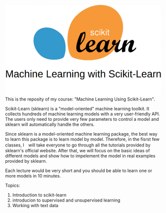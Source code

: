 ![SKL logo](https://github.com/pipidog/SKLclass/raw/master/SKL_logo.jpg)
This is the reposity of my course: "Machine Learning Using Scikit-Learn".

Scikit-Learn (sklearn) is a "model-oriented" machine learning toolkit. 
It collects hundreds of machine learning models with a very user-friendly 
API. The users only need to provide very few parameters to control a model 
and sklearn will automatically handle the others. 

Since sklearn is a model-oriented machine learning package, the best way
to learn this package is to learn model by model. Therefore, in the fisrst 
few classes, I　will take everyone to go through all the tutorials provided
by sklearn's official website. After that, we will focus on the basic ideas 
of different models and show how to impelement the model in real examples 
provided by sklearn.

Each lecture would be very short and you should be able to learn one or 
more models in 10 minutes. 

Topics:

1. Introduction to scikit-learn
2. introducion to supervised and unsupervised learning
3. Working with text data